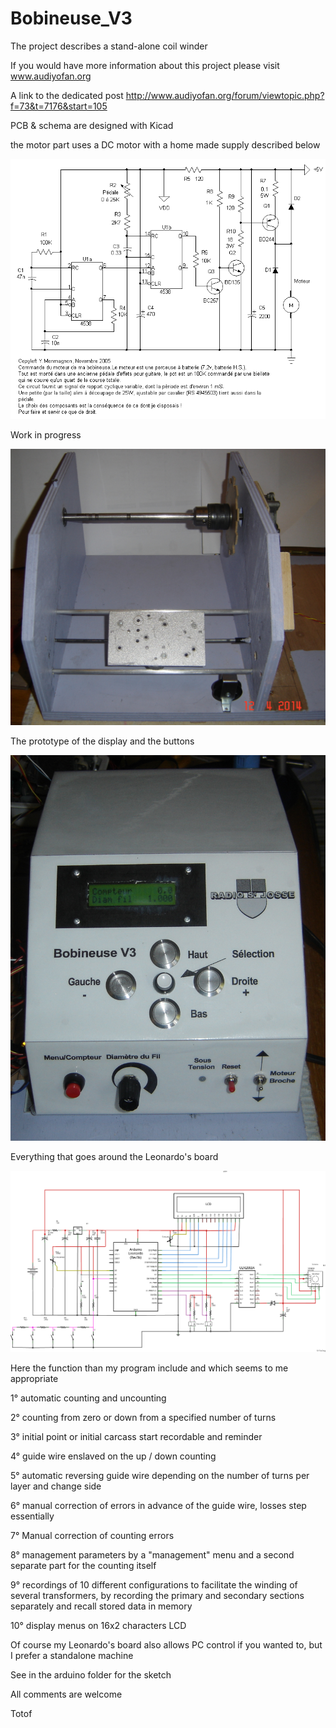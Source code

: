 Bobineuse_V3
============

The project describes a stand-alone coil winder

If you would have more information about this project please visit 
www.audiyofan.org

A link to the dedicated post 
http://www.audiyofan.org/forum/viewtopic.php?f=73&t=7176&start=105


PCB & schema are designed with Kicad

the motor part uses a DC motor with a home made supply described below

![](schematics/Moteur.gif)

Work in progress

![](images/Reconstruction_bobineuse_V3_5.JPG)

The prototype of the display and the buttons

![](images/Facade_bobineuse_V3_montee.JPG)

Everything that goes around the Leonardo's board

![](schematics/Bobineuse_schema_petit.png)

Here the function than my program include and which seems to me appropriate

 1° automatic counting and uncounting
 
 2° counting from zero or down from a specified number of turns
 
 3° initial point or initial carcass start recordable and reminder 
 
 4° guide wire enslaved on the up / down counting
 
 5° automatic reversing guide wire depending on the number of turns per layer and change side
 
 6° manual correction of errors in advance of the guide wire, losses step essentially
 
 7° Manual correction of counting errors
 
 8° management parameters by a "management" menu and a second separate part for the counting itself
 
 9° recordings of 10 different configurations to facilitate the winding of several transformers,
    by recording the primary and secondary sections separately and recall stored data in memory
    
10° display menus on 16x2 characters LCD

Of course my Leonardo's board also allows PC control if you wanted to, but I prefer a
standalone machine

See in the arduino folder for the sketch

All comments are welcome

Totof
